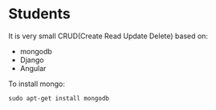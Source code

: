 # Students
It is very small CRUD(Create Read Update Delete) based on:
- mongodb
- Django
- Angular

To install mongo:

    sudo apt-get install mongodb

